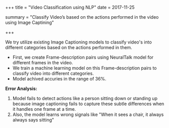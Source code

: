 +++
title = "Video Classification using NLP"
date = 2017-11-25

summary = "Classify Video’s based on the actions performed in the video using Image Captining"

+++

We try utilize existing Image Captioning models to classify video's into different categories based on the actions performed in them.

  * First, we create Frame-description pairs using NeuralTalk model for different frames in the video.
  * We train a machine learning model on this Frame-description pairs to classify video into different categories.
  * Model achived accuries in the range of 36%. 
 
**Error Analysis:** 

  1. Model fails to detect actions like a person sitting down or standing up because image captioning fails to capture these subtle differences when it handles one frame at a time. 
  2. Also, the model learns wrong signals like "When it sees a chair, it always always says sitting"
